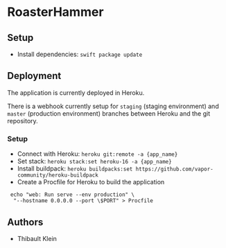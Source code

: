 # RoasterHammer

## Setup

* Install dependencies: `swift package update`

## Deployment

The application is currently deployed in Heroku.

There is a webhook currently setup for `staging` (staging environment) and `master` (production environment) branches between Heroku and the git repository.

### Setup

* Connect with Heroku: `heroku git:remote -a {app_name}`
* Set stack: `heroku stack:set heroku-16 -a {app_name}`
* Install buildpack: `heroku buildpacks:set https://github.com/vapor-community/heroku-buildpack`
* Create a Procfile for Heroku to build the application

```
 echo "web: Run serve --env production" \
  "--hostname 0.0.0.0 --port \$PORT" > Procfile
```

## Authors

* Thibault Klein